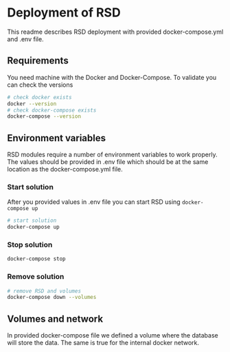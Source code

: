 # Deployment of RSD

This readme describes RSD deployment with provided docker-compose.yml and .env file.

## Requirements

You need machine with the Docker and Docker-Compose. To validate you can check the versions

```bash
# check docker exists
docker --version
# check docker-compose exists
docker-compose --version
```

## Environment variables

RSD modules require a number of environment variables to work properly. The values should be provided in .env file which should be at the same location as the docker-compose.yml file.

### Start solution

After you provided values in .env file you can start RSD using `docker-compose up`

```bash
# start solution
docker-compose up
```

### Stop solution

```bash
docker-compose stop
```

### Remove solution

```bash
# remove RSD and volumes
docker-compose down --volumes
```

## Volumes and network

In provided docker-compose file we defined a volume where the database will store the data.
The same is true for the internal docker network.
